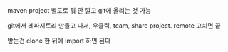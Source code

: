 maven project 별도로 뭐 안 깔고 git에 올리는 것 가능    

git에서 레파지토리 만들고 나서, 우클릭, team, share project. 
remote 고치면 끝 

   
   
받는건 clone 한 뒤에 import 하면 된다 